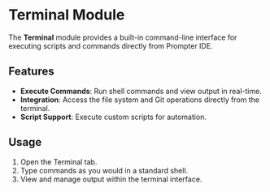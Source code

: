 # Terminal Module

The **Terminal** module provides a built-in command-line interface for executing scripts and commands directly from Prompter IDE.

## Features
- **Execute Commands**: Run shell commands and view output in real-time.
- **Integration**: Access the file system and Git operations directly from the terminal.
- **Script Support**: Execute custom scripts for automation.

## Usage
1. Open the Terminal tab.
2. Type commands as you would in a standard shell.
3. View and manage output within the terminal interface.
